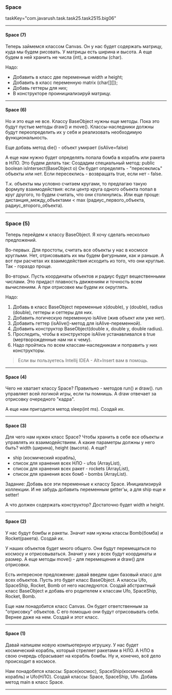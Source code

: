 ### Space
taskKey="com.javarush.task.task25.task2515.big06"
***

#### Space (7)

Теперь займемся классом Canvas.
Он у нас будет содержать матрицу, куда мы будем рисовать.
У матрицы есть ширина и высота.
А еще будем в ней хранить не числа (int), а символы (char).

Надо:
* Добавить в класс две переменные width и height;
* Добавить в класс переменную matrix (char[][]);
* Добавь геттеры для них;
* В конструкторе проинициализируй матрицу.
***


#### Space (6)

Но и это еще не все.
Классу BaseObject нужны еще методы.
Пока это будут пустые методы draw() и move().
Классы-наследники должны будут переопределить их у себя и реализовать необходимую функциональность.

Еще добавь метод die() - объект умирает (isAlive=false)

А еще нам нужно будет определять попала бомба в корабль или ракета в НЛО.
Это будем делать так:
Создадим специальный метод: public boolean isIntersect(BaseObject o)
Он будет определять - "пересеклись" объекты или нет. Если пересеклись - возвращать true, если нет - false.

Т.к. объекты мы условно считаем кругами, то предлагаю такую формулу взаимодействия:
eсли центр круга одного объекта попал в круг другого, то будем считать, что они столкнулись.
Или еще проще:
дистанция_между_объектами < max (радиус_первого_объекта, радиус_второго_объекта).
***


### Space (5)

Теперь перейдем к классу BaseObject.
Я хочу сделать несколько предложений.

Во-первых. Для простоты, считать все объекты у нас в космосе круглыми.
Нет, отрисовывать их мы будем фигурными, как и раньше.
А вот при расчетах их взаимодействия исходить из того, что они круглые.
Так - гораздо проще.

Во-вторых. Пусть координаты объектов и радиус будут вещественными числами.
Это придаст плавность движениям и точность всем вычислениям.
А при отрисовке мы будем их округлять.

Надо:
1.  Добавь в класс BaseObject переменные x(double), y (double), radius (double), геттеры и сеттеры для них.
2.  Добавить логическую переменную isAlive (жив объект или уже нет).
3.  Добавить геттер (isAlive()-метод для isAlive-переменной).
4.  Добавить конструктор BaseObject(double x, double y, double radius).
4.  Проследить, чтобы в конструкторе isAlive устанавливался в true (мертворожденные нам ни к чему).
6.  Надо пройтись по всем классам-наследникам и поправить у них конструкторы.

>Если вы пользуетесь Intellij IDEA - Alt+Insert вам в помощь.
***


#### Space (4)

Чего не хватает классу Space?
Правильно - методов run() и draw().
run управляет всей логикой игры, если ты помнишь.
А draw отвечает за отрисовку очередного "кадра".

А еще нам пригодится метод sleep(int ms).
Создай их.
***


#### Space (3)

Для чего нам нужен класс Space?
Чтобы хранить в себе все объекты и управлять их взаимодействием.
А какие параметры должны у него быть?
width (ширина), height (высота).
А еще?
* ship (космический корабль),
* список для хранения всех НЛО - ufos (ArrayList<Ufo>),
* список для хранения всех ракет - rockets (ArrayList<Rocket>),
* список для хранения всех бомб - bombs (ArrayList<Bomb>).

Задание:
Добавь все эти переменные к классу Space.
Инициализируй коллекции.
И не забудь добавить переменным getter'ы, а для ship еще и setter!

А что должен содержать конструктор?
Достаточно будет width и height.
***


#### Space (2)

У нас будут бомбы и ракеты.
Значит нам нужны классы Bomb(бомба) и Rocket(ракета).
Создай их.

У наших объектов будет много общего.
Они будут перемещаться по космосу и отрисовываться.
Значит у них у всех будут координаты и размер.
А еще методы move() - для перемещения и draw() для отрисовки.

Есть интересное предложение: давай введем один базовый класс для всех объектов.
Пусть это будет класс BaseObject.
А классы Ufo, SpaceShip, Rocket, Bomb от него наследуются.
Создай абстрактный класс BaseObject и добавь его родителем к классам Ufo, SpaceShip, Rocket, Bomb.

Еще нам понадобится класс Canvas.
Он будет ответственным за "отрисовку" объектов.
С его помощью они будут отрисовывать себя.
Вернее даже на нем.
Создай и этот класс.
***


#### Space (1)

Давай напишем новую компьютерную игрушку.
У нас будет космический корабль, который стреляет ракетами в НЛО.
А НЛО в свою очередь сбрасывает на корабль бомбы.
Ну и, конечно, всё дело происходит в космосе.

Нам понадобятся классы: Space(космос), SpaceShip(космический корабль) и Ufo(НЛО).
Создай классы: Space, SpaceShip, Ufo.
Добавь метод main в класс Space.
***